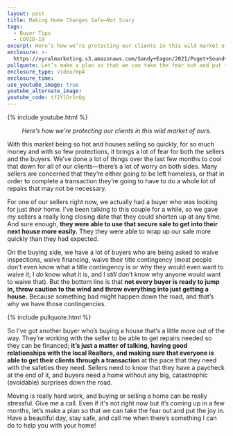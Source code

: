 ```yaml
---
layout: post
title: Making Home Changes Safe—Not Scary
tags:
  - Buyer Tips
  - COVID-19
excerpt: Here’s how we’re protecting our clients in this wild market of ours.
enclosure: >-
  https://vyralmarketing.s3.amazonaws.com/Sandy+Eagon/2021/Puget+Sound+Real+Estate+Agent_+Making+Home+Changes+Safe-+Not+Scary!.mp4
pullquote: Let’s make a plan so that we can take the fear out and put the joy in.
enclosure_type: video/mp4
enclosure_time:
use_youtube_image: true
youtube_alternate_image:
youtube_code: tf2YlDr1nQg
---
```


{% include youtube.html %}

<p style="text-align: center;"><em>Here’s how we’re protecting our clients in this wild market of ours.</em></p>

With this market being so hot and houses selling so quickly, for so much money and with so few protections, it brings a lot of fear for both the sellers and the buyers. We’ve done a lot of things over the last few months to cool that down for all of our clients—there’s a lot of worry on both sides. Many sellers are concerned that they’re either going to be left homeless, or that in order to complete a transaction they’re going to have to do a whole lot of repairs that may not be necessary.&nbsp;

For one of our sellers right now, we actually had a buyer who was looking for just *their* home. I’ve been talking to this couple for a while, so we gave my sellers a really long closing date that they could shorten up at any time. And sure enough, **they were able to use that secure sale to get into their next house more easily.** They they were able to wrap up our sale more quickly than they had expected.

On the buying side, we have a lot of buyers who are being asked to waive inspections, waive financing, waive their title contingency (most people don’t even know what a title contingency is or why they would even want to waive it; I *do* know what it is, and I *still* don’t know why anyone would want to waive that). But the bottom line is that **not every buyer is ready to jump in, throw caution to the wind and throw everything into just getting a house.** Because something bad might happen down the road, and that’s why we have those contingencies.

{% include pullquote.html %}

So I’ve got another buyer who’s buying a house that’s a little more out of the way. They’re working with the seller to be able to get repairs needed so they can be financed; **it’s just a matter of talking, having good relationships with the local Realtors, and making sure that everyone is able to get their clients through a transaction** at the pace that they need with the safeties they need. Sellers need to know that they have a paycheck at the end of it, and buyers need a home without any big, catastrophic (avoidable) surprises down the road.

Moving is really hard work, and buying or selling a home can be really stressful. Give me a call. Even if it's not right now but it’s coming up in a few months, let’s make a plan so that we can take the fear out and put the joy in. Have a beautiful day, stay safe, and call me when there’s something I can do to help you with your home\!
